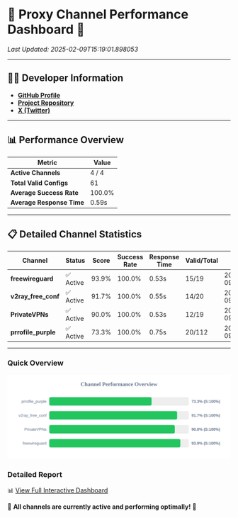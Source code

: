 # 🌟 Proxy Channel Performance Dashboard 🌟

_Last Updated: 2025-02-09T15:19:01.898053_

---

## 👩‍💻 Developer Information

- **[GitHub Profile](https://github.com/4n0nymou3)**  
- **[Project Repository](https://github.com/4n0nymou3/multi-proxy-config-fetcher)**  
- **[X (Twitter)](https://x.com/4n0nymou3)**  

---

## 📊 Performance Overview

| Metric                | Value       |
|-----------------------|-------------|
| **Active Channels**   | 4 / 4       |
| **Total Valid Configs** | 61          |
| **Average Success Rate** | 100.0%      |
| **Average Response Time** | 0.59s       |

---

## 📋 Detailed Channel Statistics

| Channel          | Status     | Score  | Success Rate | Response Time | Valid/Total | Last Success               |
|------------------|------------|--------|--------------|---------------|-------------|----------------------------|
| **freewireguard**  | ✅ Active  | 93.9%  | 100.0% | 0.53s         | 15/19       | 2025-02-09T15:19:01.896251 |
| **v2ray_free_conf**  | ✅ Active  | 91.7%  | 100.0% | 0.55s         | 14/20       | 2025-02-09T15:19:00.778273 |
| **PrivateVPNs**  | ✅ Active  | 90.0%  | 100.0% | 0.53s         | 12/19       | 2025-02-09T15:19:01.337242 |
| **prrofile_purple**  | ✅ Active  | 73.3%  | 100.0% | 0.75s         | 20/112       | 2025-02-09T15:19:00.165116 |

---

### Quick Overview
<div align="center">
  <a href="https://raw.githubusercontent.com/nullluser/NullRepo/refs/heads/main/assets/channel_stats_chart.svg">
    <img src="https://raw.githubusercontent.com/nullluser/NullRepo/refs/heads/main/assets/channel_stats_chart.svg" alt="Source Performance Statistics" width="800">
  </a>
</div>

### Detailed Report
📊 [View Full Interactive Dashboard](https://htmlpreview.github.io/?https://github.com/nullluser/NullRepo/blob/main/assets/performance_report.html)

🎉 **All channels are currently active and performing optimally!** 🎉
